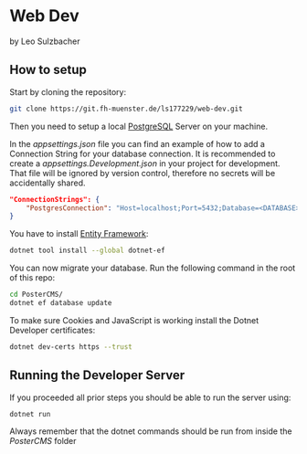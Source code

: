 # Web Dev
by Leo Sulzbacher

## How to setup
Start by cloning the repository:

```bash
git clone https://git.fh-muenster.de/ls177229/web-dev.git
```

Then you need to setup a local [PostgreSQL](https://www.postgresql.org/download/) Server on your machine.

In the _appsettings.json_ file you can find an example of how to add a Connection String for your database connection. It is recommended to create a _appsettings.Development.json_ in your project for development. That file will be ignored by version control, therefore no secrets will be accidentally shared.

```json
"ConnectionStrings": {
    "PostgresConnection": "Host=localhost;Port=5432;Database=<DATABASE>;Username=<USER>;Password=<PASSWORD>"
}
```

You have to install [Entity Framework](https://learn.microsoft.com/de-de/ef/):

```bash
dotnet tool install --global dotnet-ef
```

You can now migrate your database. Run the following command in the root of this repo:

```bash
cd PosterCMS/
dotnet ef database update
```

To make sure Cookies and JavaScript is working install the Dotnet Developer certificates:

```bash
dotnet dev-certs https --trust
```

## Running the Developer Server

If you proceeded all prior steps you should be able to run the server using:

```bash
dotnet run
```

Always remember that the dotnet commands should be run from inside the _PosterCMS_ folder